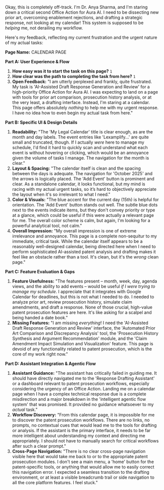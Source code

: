 Okay, this is completely off-track. I'm Dr. Anya Sharma, and I'm staring down a critical second Office Action for Aura AI. I need to be dissecting new prior art, overcoming enablement rejections, and drafting a strategic response, not looking at my calendar! This system is supposed to be *helping* me, not derailing my workflow.

Here's my feedback, reflecting my current frustration and the urgent nature of my actual tasks:

**Page Name:** CALENDAR PAGE

**Part A: User Experience & Flow**

1.  **How easy was it to start the task on this page?** `1`
2.  **How clear was the path to completing the task from here?** `1`
3.  **Open Feedback:** "I am utterly perplexed and frankly, quite frustrated. My task is 'AI-Assisted Draft Response Generation and Review' for a high-priority Office Action for Aura AI. I was expecting to land on a page with tools for prior art comparison, prosecution history analysis, or at the very least, a drafting interface. Instead, I'm staring at a calendar. This page offers absolutely *nothing* to help me with my urgent response. I have no idea how to even begin my actual task from here."

**Part B: Specific UI & Design Details**

1.  **Readability:** "The 'My Legal Calendar' title is clear enough, as are the month and day labels. The event entries like 'Lexamplify...' are quite small and truncated, though. If I actually *were* here to manage my schedule, I'd find it hard to quickly scan and understand what each event is without hovering or clicking, which would be an annoyance given the volume of tasks I manage. The navigation for the month is clear."
2.  **Layout & Spacing:** "The calendar itself is clean and the spacing between the days is adequate. The navigation for 'October 2025' and the arrows is logically placed. The 'Add Event' button is prominent and clear. As a standalone calendar, it looks functional, but my mind is racing with my actual urgent tasks, so it’s hard to objectively appreciate the layout when it's so irrelevant to what I need."
3.  **Color & Visuals:** "The blue accent for the current day (15th) is helpful for orientation. The 'Add Event' button stands out well. The subtle blue dots next to the events indicate items, but they don't convey priority or type at a glance, which could be useful if this were actually a relevant page for me. The overall color scheme is calm, but again, I'm looking for a powerful analytical tool, not calm."
4.  **Overall Impression:** "My overall impression is one of extreme irrelevance and annoyance. This page is a complete non-sequitur to my immediate, critical task. While the calendar itself appears to be a reasonably well-designed calendar, being directed here when I need to perform sophisticated AI-assisted patent analysis and drafting makes it feel like an obstacle rather than a tool. It's clean, but it's the *wrong* clean page."

**Part C: Feature Evaluation & Gaps**

1.  **Feature Usefulness:** "The features present – month, week, day, agenda views, and the ability to add events – would be useful *if I were trying to manage my schedule*. I appreciate that it integrates with Google Calendar for deadlines, but this is not what I needed to do. I needed to analyze prior art, review prosecution history, simulate claim amendments, and draft a response. None of those crucial, high-value patent prosecution features are here. It's like asking for a scalpel and being handed a date book."
2.  **Missing Features:** "I am missing *everything*! I need the 'AI-Assisted Draft Response Generation and Review' interface, the 'Automated Prior Art Comparison and Discrepancy Analysis' tool, the 'Prosecution History Synthesis and Argument Recommendation' module, and the 'Claim Amendment Impact Simulation and Visualization' feature. This page is devoid of any functionality related to patent prosecution, which is the core of my work right now."

**Part D: Assistant Integration & Agentic Flow**

1.  **Assistant Guidance:** "The assistant has critically failed in guiding me. It should have directly navigated me to the 'Response Drafting Assistant' or a dashboard relevant to patent prosecution workflows, especially considering the urgency of an Office Action. Landing me on a calendar page when I have a complex technical response due is a complete misdirection and a major breakdown in the 'intelligent agentic flow system' that was promised. It provided no guidance whatsoever to my *actual* task."
2.  **Workflow Discovery:** "From this calendar page, it is impossible for me to discover the patent prosecution workflows. There are no links, no prompts, no contextual cues that would lead me to the tools for drafting or analysis. If the assistant is the primary interface, it needs to be far more intelligent about understanding my context and directing me appropriately. I should not have to manually search for critical workflows after such a clear prompt."
3.  **Cross-Page Navigation:** "There is no clear cross-page navigation visible here that would take me back to or to the appropriate patent prosecution modules. I don't see a main menu, a 'home' button for the patent-specific tools, or anything that would allow me to easily correct this navigation error. I expected a seamless transition to the drafting environment, or at least a visible breadcrumb trail or side navigation to all the core platform features. I feel stuck."